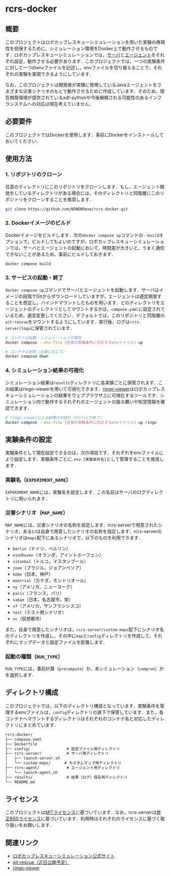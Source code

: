 # rcrs-docker

## 概要

このプロジェクトはロボカップレスキューシミュレーションを用いた実験の再現性を担保するために，シミュレーション環境をDocker上で動作させるものです．ロボカップレスキューシミュレーションでは，[サーバ](https://github.com/roborescue/rcrs-server)と[エージェント](https://github.com/roborescue/adf-sample-agent-java)をそれぞれ設定，動作させる必要があります．このプロジェクトでは，一つの実験条件に対して一つのenvファイルを記述し，envファイルを切り替えることで，それぞれの実験を実現できるようにしています．

なお，このプロジェクトは開発者が実験に使用しているJavaエージェントをさまざまな災害シナリオのもとで動作させるために作成しています．そのため，現在開発環境が提供されているadf-pythonや今後展開される可能性のあるインフラシステムへの対応は現在考えていません．

## 必要要件

このプロジェクトではDockerを使用します．事前にDockerをインストールしておいてください．

## 使用方法

### 1. リポジトリのクローン

任意のディレクトリにこのリポジトリをクローンします．もし，エージェント開発をしているディレクトリがある場合には，そのディレクトリと同階層にこのリポジトリをクローンすることを推奨します．

```sh
git clone https://github.com/NONONOexe/rcrs-docker.git
```

### 2. Dockerイメージのビルド

Dockerイメージをビルドします．次の`docker compose up`コマンドの`--build`オプションで，ビルドしてもよいのですが，ロボカップレスキューシミュレーションでは，サーバとエージェントの起動において，時間差が大きいと，うまく通信できないことがあるため，事前にビルドしておきます．

```sh
docker compose build
```

### 3. サービスの起動・終了

`docker compose up`コマンドでサーバとエージェントを起動します．サーバはイメージの段階でGitからダウンロードしていますが，エージェントは適宜開発することを想定し，バインドマウントしたものを用います．どのディレクトリをエージェントのディレクトリとしてマウントするかは，`compose.yaml`に設定されているため，適宜変更してください．デフォルトでは，このリポジトリと同階層の`ait-rescue`をマウントするようにしています．実行後，ログは`rcrs-server/logs`に保管されています．

```sh
# コンテナの起動・シミュレーションの開始
docker compose --env-file [任意の実験条件に対応するenvファイル] up

# コンテナの削除（必要に応じて）
docker compose down
```

### 4. シミュレーション結果の可視化

シミュレーション結果は`results`ディレクトリに各実験ごとに保管されます．この結果はringo-viewerを用いて可視化できます．[ringo-viewer](https://github.com/ringo-ringo-ringo/ringo-viewer)はロボカップレスキューシミュレーションの結果をウェブブラウザ上に可視化するツールです．シミュレーション内で動作するそれぞれのエージェントの振る舞いや知覚情報を確認できます．

```sh
# ringo-viewerによる結果の可視化（Ctrl+Cで終了）
docker compose --env-file [任意の実験条件に対応するenvファイル] up ringo
```

## 実験条件の設定

実験条件として現在設定できるのは，次の項目です．それぞれをenvファイルにより設定します．実験条件ごとに`.env.[実験条件名]`として管理することを推奨します．

### 実験名（`EXPERIMENT_NAME`）

`EXPERIMENT_NAME`には，実験名を設定します．この名前はサーバのログディレクトリに用いられます．

### 災害シナリオ（`MAP_NAME`）

`MAP_NAME`には，災害シナリオの名称を設定します．rcrs-serverで用意されたシナリオ，あるいは自身で用意したシナリオの名称を指定します．rcrs-serverのシナリオは`maps`配下にあるシナリオで，以下のものを利用できます．

- `berlin`（ドイツ，ベルリン）
- `eindhoven`（オランダ，アイントホーフェン）
- `istanbul`（トルコ，イスタンブール）
- `joao`（ブラジル，ジョアンペソア）
- `kobe`（日本，神戸）
- `montrial`（カナダ，モントリオール）
- `ny`（アメリカ，ニューヨーク）
- `paris`（フランス，パリ）
- `sakae`（日本，名古屋市，栄）
- `sf`（アメリカ，サンフランシスコ）
- `test`（テスト用シナリオ）
- `vc`（仮想都市）

また，自身で用意したシナリオは，`rcrs-server/custom-maps`配下にシナリオ名のディレクトリを作成し，その中に`map`と`config`ディレクトリを作成して，それぞれにマップデータと設定ファイルを配置します．

### 起動の種類（`RUN_TYPE`）

`RUN_TYPE`には，事前計算（`precompute`）か，本シミュレーション（`comprun`）かを選択します．

## ディレクトリ構成

このプロジェクトでは，以下のディレクトリ構成となっています．実験条件を管理するenvファイルは，`config`ディレクトリの直下で保管しています．また，各コンテナへマウントするディレクトリはそれぞれのコンテナ名と対応したディレクトリにまとめています．

```txt
rcrs-docker/
├── compose.yaml
├── Dockerfile
├── config/                # 設定ファイル用ディレクトリ
├── rcrs-server/           # サーバ用ディレクトリ
│   ├── launch-server.sh
│   └── custom-maps/      # カスタムマップ用ディレクトリ
├── rcrs-agent/            # エージェント用ディレクトリ
│   └── launch-agent.sh
├── results/               # 結果（ログ）保存用ディレクトリ
└── README.md
```

## ライセンス

このプロジェクトは[MITライセンス](LICENSE)に基づいています．なお，rcrs-serverは[修正BSDライセンス](https://github.com/roborescue/rcrs-server/blob/master/LICENSE)に基づいています．利用時はそれぞれのライセンスに基づく取り扱いをお願いします．

## 関連リンク

- [ロボカップレスキューシミュレーション公式サイト](https://rescuesim.robocup.org/)
- [ait-rescue（近日公開予定）](https://github.com/NONONOexe/ait-rescue)
- [ringo-viewer](https://github.com/ringo-ringo-ringo/ringo-viewer)
